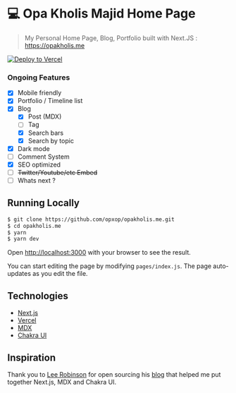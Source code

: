 # 💻 Opa Kholis Majid Home Page

> My Personal Home Page, Blog, Portfolio built with Next.JS : https://opakholis.me

[![Deploy to Vercel](https://vercel.com/button)](https://opakholis.me)

### Ongoing Features

- [x] Mobile friendly
- [x] Portfolio / Timeline list
- [x] Blog
  - [x] Post (MDX)
  - [ ] Tag
  - [x] Search bars
  - [x] Search by topic
- [x] Dark mode
- [ ] Comment System
- [x] SEO optimized
- [ ] ~~Twitter/Youtube/etc Embed~~
- [ ] Whats next ?

## Running Locally

```bash
$ git clone https://github.com/opxop/opakholis.me.git
$ cd opakholis.me
$ yarn
$ yarn dev
```

Open [http://localhost:3000](http://localhost:3000) with your browser to see the result.

You can start editing the page by modifying `pages/index.js`. The page auto-updates as you edit the file.

## Technologies

- [Next.js](https://nextjs.org/)
- [Vercel](https://vercel.com)
- [MDX](https://github.com/hashicorp/next-mdx-enhanced)
- [Chakra UI](https://chakra-ui.com/)

## Inspiration

Thank you to [Lee Robinson](https://twitter.com/leeerob/) for open sourcing his [blog](https://github.com/leerob/leerob.io) that helped me put together Next.js, MDX and Chakra UI.
